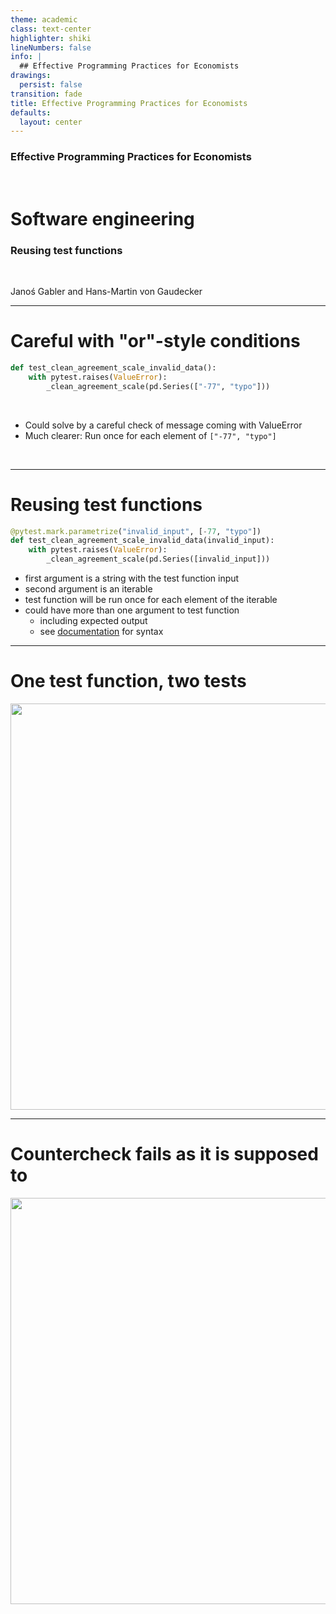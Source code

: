 ```yaml
---
theme: academic
class: text-center
highlighter: shiki
lineNumbers: false
info: |
  ## Effective Programming Practices for Economists
drawings:
  persist: false
transition: fade
title: Effective Programming Practices for Economists
defaults:
  layout: center
---
```


### Effective Programming Practices for Economists

<br>

# Software engineering


### Reusing test functions

<br>


Janoś Gabler and Hans-Martin von Gaudecker



---

# Careful with "or"-style conditions

```python
def test_clean_agreement_scale_invalid_data():
    with pytest.raises(ValueError):
        _clean_agreement_scale(pd.Series(["-77", "typo"]))
```

<br/>

- Could solve by a careful check of message coming with ValueError
- Much clearer: Run once for each element of `["-77", "typo"]`

<br/>

---

# Reusing test functions

```python
@pytest.mark.parametrize("invalid_input", [-77, "typo"])
def test_clean_agreement_scale_invalid_data(invalid_input):
    with pytest.raises(ValueError):
        _clean_agreement_scale(pd.Series([invalid_input]))
```

- first argument is a string with the test function input
- second argument is an iterable
- test function will be run once for each element of the iterable
- could have more than one argument to test function
  - including expected output
  - see [documentation](https://docs.pytest.org/en/stable/how-to/parametrize.html#how-to-parametrize-fixtures-and-test-functions) for syntax

---

# One test function, two tests

<img src="run_parametrized.png" class="rounded" width="650"/>


---

# Countercheck fails as it is supposed to


<img src="run_fail_for_valid_element.png" class="rounded" width="650"/>
